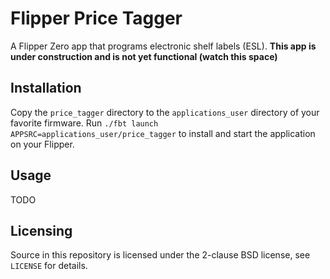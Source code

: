 # Flipper Price Tagger
A Flipper Zero app that programs electronic shelf labels (ESL).
**This app is under construction and is not yet functional (watch this space)**


## Installation
Copy the `price_tagger` directory to the `applications_user` directory of your
favorite firmware. Run `./fbt launch APPSRC=applications_user/price_tagger` to
install and start the application on your Flipper.


## Usage
TODO


## Licensing
Source in this repository is licensed under the 2-clause BSD license, see
`LICENSE` for details.
